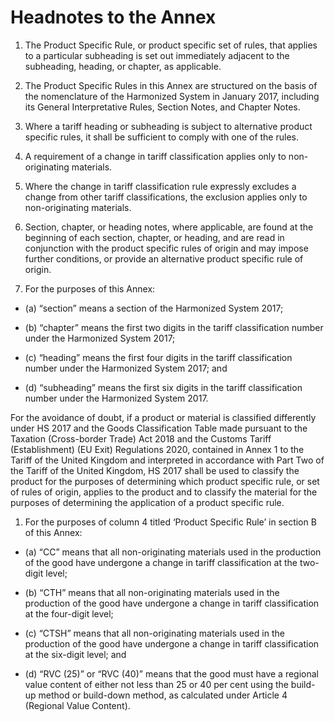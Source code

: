 # Headnotes to the Annex

1. The Product Specific Rule, or product specific set of rules, that applies to a particular subheading is set out immediately adjacent to the subheading, heading, or chapter, as applicable.

2. The Product Specific Rules in this Annex are structured on the basis of the nomenclature of the Harmonized System in January 2017, including its General Interpretative Rules, Section Notes, and Chapter Notes.

3. Where a tariff heading or subheading is subject to alternative product specific rules, it shall be sufficient to comply with one of the rules.

4. A requirement of a change in tariff classification applies only to non-originating materials.

5. Where the change in tariff classification rule expressly excludes a change from other tariff classifications, the exclusion applies only to non-originating materials.

6. Section, chapter, or heading notes, where applicable, are found at the beginning of each section, chapter, or heading, and are read in conjunction with the product specific rules of origin and may impose further conditions, or provide an alternative product specific rule of origin.

7. For the purposes of this Annex:

- (a) “section” means a section of the Harmonized System 2017;

- (b) “chapter” means the first two digits in the tariff classification number under the Harmonized System 2017;

- (c) “heading” means the first four digits in the tariff classification number under the Harmonized System 2017; and

- (d) “subheading” means the first six digits in the tariff classification number under the Harmonized System 2017.

For the avoidance of doubt, if a product or material is classified differently under HS 2017 and the Goods Classification Table made pursuant to the Taxation (Cross-border Trade) Act 2018 and the Customs Tariff (Establishment) (EU Exit) Regulations 2020, contained in Annex 1 to the Tariff of the United Kingdom and interpreted in accordance with Part Two of the Tariff of the United Kingdom, HS 2017 shall be used to classify the product for the purposes of determining which product specific rule, or set of rules of origin, applies to the product and to classify the material for the purposes of determining the application of a product specific rule.

1. For the purposes of column 4 titled ‘Product Specific Rule’ in section B of this Annex:

- (a) “CC” means that all non-originating materials used in the production of the good have undergone a change in tariff classification at the two-digit level;

- (b) “CTH” means that all non-originating materials used in the production of the good have undergone a change in tariff classification at the four-digit level;

- (c) “CTSH” means that all non-originating materials used in the production of the good have undergone a change in tariff classification at the six-digit level; and

- (d) “RVC (25)” or “RVC (40)” means that the good must have a regional value content of either not less than 25 or 40 per cent using the build-up method or build-down method, as calculated under Article 4 (Regional Value Content).

